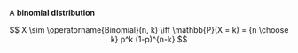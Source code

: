 A **binomial distribution**

$$
X \sim \operatorname{Binomial}(n, k) \iff \mathbb{P}(X = k) = {n \choose k} p^k (1-p)^{n-k}
$$
